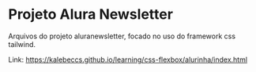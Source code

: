 # Projeto Alura Newsletter

Arquivos do projeto aluranewsletter, focado no uso do framework css tailwind.

Link: https://kalebeccs.github.io/learning/css-flexbox/alurinha/index.html
